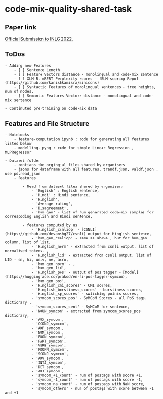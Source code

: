 # code-mix-quality-shared-task

## Paper link
 [ Official Submission to INLG 2022.](https://aclanthology.org/2022.inlg-genchal.4)

## ToDos

	- Adding new Features
		- [ ] Sentence Length
		- [ ] Feature Vectors distance - monolingual and code-mix sentence
		- [ ] XLM-R, mBERT Perplexity scores - [MLM-scoring Repo](https://github.com/kanishkamisra/minicons)
		- [ ] Syntactic Features of monolingual sentences - tree heights, num of nodes. 
		- [ ] Semantic Features Vectors distance - monolingual and code-mix sentence
	
	- Continuted pre-training on code-mix data

## Features and File Structure

	- Notebooks
		- feature-computation.ipynb : code for generating all features listed below
		- modelling.ipyng : code for simple Linear Regression , MLPRegressor

	- Dataset folder 
		- contians the orgingial files shared by organisers
		- jsons for dataframe with all features. trandf.json, valdf.json . use pd.read_json
		- Features
		
			- Read from dataset files shared by organisers
				- 'English' : English sentence,
				- 'Hindi' : Hindi sentence, 
				- 'Hinglish', 
				- 'Average rating',
				- 'Disagreement', 
				- 'hum_gen' - list of hum generated code-mix samples for correspoding English and Hindi sentence, 

			- features computed by us
				- 'Hinglish_csnliop' - [CSNLI](https://github.com/devanshg27/csnli) output for Hinglish sentence, 
				- 'hum_gen_csnliop' - same as above , but for hum_gen column. list of list,
				- 'Hinglish_norm' - extracted from csnli output. list of normalised tokens. , 
				- 'Hinglish_lid' - extracted from csnli output. list of LID - en, hi, univ, ne, acro, 
				- 'hum_gen_norm' - , 
				- 'hum_gen_lid',
				- 'Hinglish_pos' - output of pos tagger - [Model](https://huggingface.co/prakod/en-hi-pos-tagger-symcom), 
				- 'hum_gen_pos', 
				- 'Hinglish_cmi_scores' - CMI scores,
				- 'Hinglish_burstiness_scores' - burstiness scores, 
				- 'Hinglish_sp_scores' - switching points scores, 
				- 'symcom_scores_pos' - SyMCoM Scores - all PoS tags. dictionary ,
				- 'symcom_scores_sent' - SyMCoM for sentence, 
				- 'NOUN_symcom' - extracted from symcom_scores_pos dictionary, 
				- 'AUX_symcom', 
				- 'CCONJ_symcom',
				- 'ADP_symcom', 
				- 'NUM_symcom', 
				- 'PRON_symcom', 
				- 'PART_symcom', 
				- 'VERB_symcom',
				- 'PROPN_symcom', 
				- 'SCONJ_symcom', 
				- 'ADV_symcom', 
				- 'INTJ_symcom',
				- 'DET_symcom', 
				- 'ADJ_symcom', 
				- 'symcom_+1_count' - num of postags with score +1, 
				- 'symcom_-1_count' - num of postags with score -1,
				- 'symcom_na_count' - num of postags with NaN score,
				- 'symcom_others' - num of postags with score between -1 and +1



	
